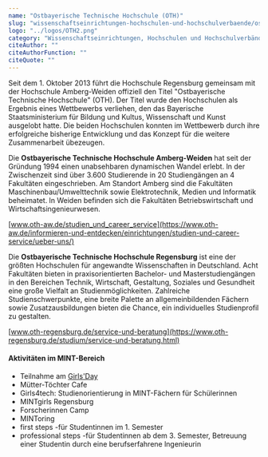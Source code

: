 ```yaml
---
name: "Ostbayerische Technische Hochschule (OTH)"
slug: "wissenschaftseinrichtungen-hochschulen-und-hochschulverbaende/ostbayerische-technische-hochschule-oth"
logo: "../logos/OTH2.png"
category: "Wissenschaftseinrichtungen, Hochschulen und Hochschulverbände"
citeAuthor: ""
citeAuthorFunction: ""
citeQuote: ""
---
```


Seit dem 1. Oktober 2013 führt die Hochschule Regensburg gemeinsam mit der Hochschule Amberg-Weiden offiziell den Titel "Ostbayerische Technische Hochschule" (OTH). Der Titel wurde den Hochschulen als Ergebnis eines Wettbewerbs verliehen, den das Bayerische Staatsministerium für Bildung und Kultus, Wissenschaft und Kunst ausgelobt hatte. Die beiden Hochschulen konnten im Wettbewerb durch ihre erfolgreiche bisherige Entwicklung und das Konzept für die weitere Zusammenarbeit übezeugen.

Die **Ostbayerische Technische Hochschule Amberg-Weiden** hat seit der Gründung 1994 einen unabsehbaren dynamischen Wandel erlebt. ln der Zwischenzeit sind über 3.600 Studierende in 20 Studiengängen an 4 Fakultäten eingeschrieben. Am Standort Amberg sind die Fakultäten Maschinenbau/Umwelttechnik sowie Elektrotechnik, Medien und lnformatik beheimatet. ln Weiden befinden sich die Fakultäten Betriebswirtschaft und Wirtschaftsingenieurwesen.

[www.oth-aw.de/studien_und_career_service](https://www.oth-aw.de/informieren-und-entdecken/einrichtungen/studien-und-career-service/ueber-uns/)

Die **Ostbayerische Technische Hochschule Regensburg** ist eine der größten Hochschulen für angewandte Wissenschaften in Deutschland. Acht Fakultäten bieten in praxisorientierten Bachelor- und Masterstudiengängen in den Bereichen Technik, Wirtschaft, Gestaltung, Soziales und Gesundheit eine große Vielfalt an Studienmöglichkeiten. Zahlreiche Studienschwerpunkte, eine breite Palette an allgemeinbildenden Fächern sowie Zusatzausbildungen bieten die Chance, ein individuelles Studienprofil zu gestalten.

[www.oth-regensburg.de/service-und-beratung](https://www.oth-regensburg.de/studium/service-und-beratung.html)

#### Aktivitäten im MINT-Bereich

- Teilnahme am [Girls'Day](https://www.girls-day.de/)
- Mütter-Töchter Cafe
- Girls4tech: Studienorientierung in MINT-Fächern für Schülerinnen
- MINTgirls Regensburg
- Forscherinnen Camp
- MINToring
- first steps -für Studentinnen im 1. Semester
- professional steps -für Studentinnen ab dem 3. Semester, Betreuung einer Studentin durch eine berufserfahrene lngenieurin
